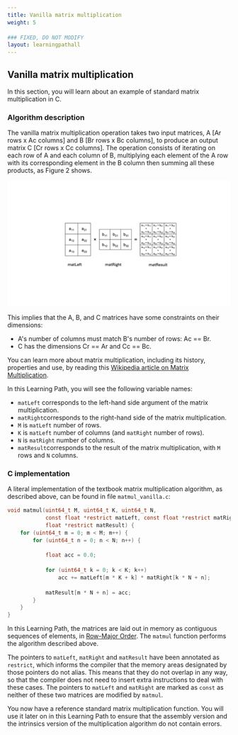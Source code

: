 ```yaml
---
title: Vanilla matrix multiplication
weight: 5

### FIXED, DO NOT MODIFY
layout: learningpathall
---
```


## Vanilla matrix multiplication

In this section, you will learn about an example of standard matrix multiplication in C.

### Algorithm description

The vanilla matrix multiplication operation takes two input matrices, A [Ar
rows x Ac columns] and B [Br rows x Bc columns], to produce an output matrix C
[Cr rows x Cc columns]. The operation consists of iterating on each row of A
and each column of B, multiplying each element of the A row with its corresponding
element in the B column then summing all these products, as Figure 2 shows.

![example image alt-text#center](matmul.png "Figure 2. Standard Matrix Multiplication.")

This implies that the A, B, and C matrices have some constraints on their
dimensions:

- A's number of columns must match B's number of rows: Ac == Br.
- C has the dimensions Cr == Ar and Cc == Bc.

You can learn more about matrix multiplication, including its history,
properties and use, by reading this [Wikipedia
article on Matrix Multiplication](https://en.wikipedia.org/wiki/Matrix_multiplication).

In this Learning Path, you will see the following variable names:

- ``matLeft`` corresponds to the left-hand side argument of the matrix
  multiplication.
- ``matRight``corresponds to the right-hand side of the matrix multiplication.
- ``M`` is ``matLeft`` number of rows.
- ``K`` is ``matLeft`` number of columns (and ``matRight`` number of rows).
- ``N`` is ``matRight`` number of columns.
- ``matResult``corresponds to the result of the matrix multiplication, with
  ``M`` rows and ``N`` columns.

### C implementation

A literal implementation of the textbook matrix multiplication algorithm, as
described above, can be found in file ``matmul_vanilla.c``:

```C
void matmul(uint64_t M, uint64_t K, uint64_t N,
            const float *restrict matLeft, const float *restrict matRight,
            float *restrict matResult) {
    for (uint64_t m = 0; m < M; m++) {
        for (uint64_t n = 0; n < N; n++) {

            float acc = 0.0;

            for (uint64_t k = 0; k < K; k++)
                acc += matLeft[m * K + k] * matRight[k * N + n];

            matResult[m * N + n] = acc;
        }
    }
}
```

In this Learning Path, the matrices are laid out in memory as contiguous
sequences of elements, in [Row-Major
Order](https://en.wikipedia.org/wiki/Row-_and_column-major_order). The
``matmul`` function performs the algorithm described above. 

The pointers to ``matLeft``, ``matRight`` and ``matResult`` have been annotated as
``restrict``, which informs the compiler that the memory areas designated by
those pointers do not alias. This means that they do not overlap in any way, so that the
compiler does not need to insert extra instructions to deal with these cases.
The pointers to ``matLeft`` and ``matRight`` are marked as ``const`` as neither of these two matrices are modified by ``matmul``.

You now have a reference standard matrix multiplication function. You will use it later
on in this Learning Path to ensure that the assembly version and the intrinsics
version of the multiplication algorithm do not contain errors.